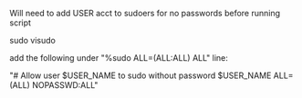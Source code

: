 Will need to add USER acct to sudoers for no passwords before running script

sudo visudo

add the following under "%sudo   ALL=(ALL:ALL) ALL" line:

"# Allow user $USER_NAME to sudo without password
$USER_NAME ALL=(ALL) NOPASSWD:ALL"

